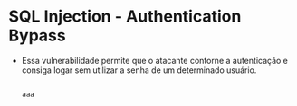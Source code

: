 # SQL Injection - Authentication Bypass

- Essa vulnerabilidade permite que o atacante contorne a autenticação e consiga logar sem utilizar a senha de um determinado usuário.

  <code>
  aaa
  </code>
